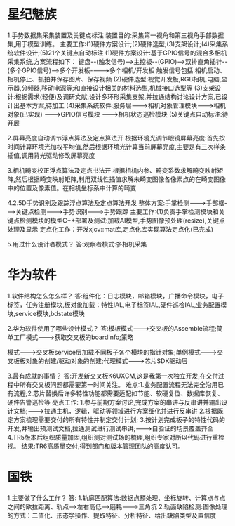 # 星纪魅族
1.手势数据集采集装置及关键点标注
装置目的:采集第一视角和第三视角手部数据集,用于模型训练。
主要工作:(1)硬件方案设计;(2)硬件选型;(3)支架设计;(4)采集系统软件设计;(5)21个关键点自动标注
    (1)硬件方案设计:基于GPIO信号的混合多相机采集系统,方案流程如下：
        键盘--(触发信号)-->主控板--(GPIO)-->双排直角插针--(多个GPIO信号)-->多个开发板---->多个相机/开发板
        触发信号包括:相机启动、相机停止、抓拍并保存图片、保存视频
    (2)硬件选型:视觉开发板,RGB相机,电脑,显示器,分频器,移动电源等;和直接设计相关的材料选型,机械接口选型等
    (3)支架设计:根据需求(轻便)及调研文献,设计多环形采集支架,并拉通结构讨论设计方案,已设计出基本方案,待加工
    (4)采集系统软件:服务层--->相机对象管理模块--->相机对象(已实现)
                        --->GPIO信号模块
                        --->相机状态巡检模块
    (5)关键点自动标注:待开展
                    
2.屏幕亮度自动调节浮点算法及定点算法开
根据环境光调节眼镜屏幕亮度:首先按时间计算环境光加权平均值,然后根据环境光计算当前屏幕亮度,主要是有三次样条插值,调用背光驱动修改屏幕亮度

3.相机畸变校正浮点算法及定点书法开
根据相机内参、畸变系数求解畸变映射矩阵,然后根据畸变映射矩阵,利用双线性插值求解未畸变图像各像素点的在畸变图像中的位置及像素值。在相机坐标系中计算的畸变

4.2.5D手势识别及跟踪浮点算法及定点算法开发
整体方案:手掌检测--->手部框--->关键点检测--->手势识别--->手势跟踪
主要工作:(1)负责手掌检测模块和关键点检测模块的模型C++部署及测试:加载AI模型,手势图像预处理(resize),关键点处理及显示
定点化工作：开发xjcv::mat库,定点化库实现算法定点化(已完成)

5.用过什么设计者模式？
答:观察者模式:多相机采集


# 华为软件
1.软件结构怎么怎么样？
答:组件化：日志模块，邮箱模块，广播命令模块，电子标签，任务注册模块,板对象加载：特性IAL,电子标签IAL,硬件巡检IAL,业务配置模块,service模块,bdstate模块

2.华为软件使用了哪些设计模式？
答:模板模式--->交叉板的Assemble流程;简单工厂模式--->获取交叉板的boardInfo;策略

模式--->交叉板service层加载不同板子各个模块的指针对象;单例模式--->交叉板板对象的创建/驱动对象的创建;代理模式--->芯片SDK驱动层

3.最有成就的事情？
答:开发新交叉板K6UXCM,这是我第一次独立开发,在交付过程中所有交叉板问题都需要第一时间关注。
    难点:1.业务配置流程无法完全沿用已有流程;2.芯片替换后许多特性功能都需要适配如节能、软硬复位、数据库恢复、硬件告警巡检等
    亮点工作:
    1.参与前期方案讨论,完成方案的串讲与反串讲并输出设计文档;--->拉通主机，逻辑，驱动等领域进行方案细化并进行反串讲
    2.根据既定方案梳理需要交付的所有特性并制定交付计划;
    3.按计划完成板子的特性代码的开发,并输出预测试文档,拉通测试进行测试串讲;--->自验证的场景覆盖齐全
    4.TR5版本后组织质量加固,组织测对测试场的梳理,组织专家对所以代码进行重检视。
    结果:TR6高质量交付,得到部门和版本管理团队的高度认可。

# 国铁
1.主要做了什么工作？
答: 1.轨廓匹配算法:数据点预处理、坐标旋转、计算点与点之间的欧拉距离、轨点-->左右高低-->磨耗--->三角坑
    2.轨面缺陷检测:图像处理的方式：二值化、形态学操作、提取特征、分析特征、给出缺陷类型及置信度